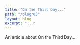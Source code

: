 ```yaml
---
title: "On the Third Day..."
path: "/blog/03"
layout: blog
excerpt: "..."
---
```


An article about On the Third Day...